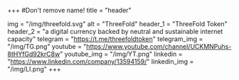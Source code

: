 +++
#Don't remove name!
title = "header"

img = "/img/threefold.svg"
alt = "ThreeFold"
header_1 = "ThreeFold Token"
header_2 = "a digital currency backed by neutral and sustainable internet capacity"
telegram = "https://t.me/threefoldtoken"
telegram_img = "/img/TG.png"
youtube = "https://www.youtube.com/channel/UCKMNPuhs-8tHYfGd92krC8w"
youtube_img = "/img/YT.png"
linkedin = "https://www.linkedin.com/company/13594159/"
linkedin_img = "/img/LI.png"
+++